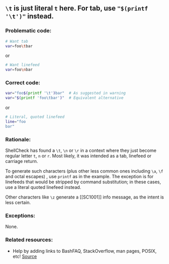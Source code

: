 ## `\t` is just literal `t` here. For tab, use `"$(printf '\t')"` instead.

### Problematic code:

```sh
# Want tab
var=foo\tbar
```

or

```sh
# Want linefeed
var=foo\nbar
```

### Correct code:

```sh
var="foo$(printf '\t')bar"  # As suggested in warning
var="$(printf 'foo\tbar')"  # Equivalent alternative
```

or
```sh
# Literal, quoted linefeed
line="foo
bar"
```
### Rationale:

ShellCheck has found a `\t`, `\n` or `\r` in a context where they just become regular letter `t`, `n` or `r`. Most likely, it was intended as a tab, linefeed or carriage return.

To generate such characters (plus other less common ones including `\a`, `\f` and octal escapes) , use `printf` as in the example. The exception is for linefeeds that would be stripped by command substitution; in these cases, use a literal quoted linefeed instead.

Other characters like `\z` generate a [[SC1001]] info message, as the intent is less certain.

### Exceptions:

None.

### Related resources:

* Help by adding links to BashFAQ, StackOverflow, man pages, POSIX, etc!
[Source](https://github.com/koalaman/shellcheck/wiki/SC1012)

